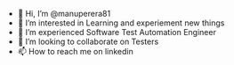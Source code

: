 - 👋 Hi, I’m @manuperera81
- 👀 I’m interested in Learning and experiement new things
- 🌱 I’m experienced Software Test Automation Engineer
- 💞️ I’m looking to collaborate on Testers
- 📫 How to reach me on linkedin 

<!---
manuperera81/manuperera81 is a ✨ special ✨ repository because its `README.md` (this file) appears on your GitHub profile.
You can click the Preview link to take a look at your changes.
--->

